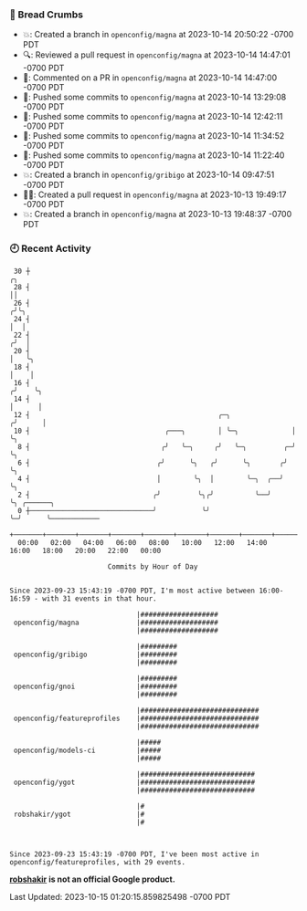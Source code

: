 ### 🍞 Bread Crumbs

 * 💥: Created a branch in `openconfig/magna` at 2023-10-14 20:50:22 -0700 PDT
 * 🔍: Reviewed a pull request in  `openconfig/magna` at 2023-10-14 14:47:01 -0700 PDT
 * 💬: Commented on a PR in  `openconfig/magna` at 2023-10-14 14:47:00 -0700 PDT
 * 🚢: Pushed some commits to `openconfig/magna` at 2023-10-14 13:29:08 -0700 PDT
 * 🚢: Pushed some commits to `openconfig/magna` at 2023-10-14 12:42:11 -0700 PDT
 * 🚢: Pushed some commits to `openconfig/magna` at 2023-10-14 11:34:52 -0700 PDT
 * 🚢: Pushed some commits to `openconfig/magna` at 2023-10-14 11:22:40 -0700 PDT
 * 💥: Created a branch in `openconfig/gribigo` at 2023-10-14 09:47:51 -0700 PDT
 * ✍🏼: Created a pull request in `openconfig/magna` at 2023-10-13 19:49:17 -0700 PDT
 * 💥: Created a branch in `openconfig/magna` at 2023-10-13 19:48:37 -0700 PDT

### 🕘 Recent Activity
```
 30 ┼                                                                    ╭╮
 28 ┤                                                                    ││
 26 ┤                                                                   ╭╯╰╮
 24 ┤                                                                   │  │
 22 ┤                                                                  ╭╯  │
 20 ┤                                                                  │   ╰╮
 18 ┤                                                                  │    │
 16 ┤                                                                 ╭╯    ╰╮
 14 ┤                                                                 │      │
 12 ┤                                              ╭─╮               ╭╯      │
 10 ┤                                 ╭───╮        │ ╰─╮             │       ╰╮
  8 ┤                                ╭╯   ╰─╮     ╭╯   ╰─╮         ╭─╯        ╰╮
  6 ┤                               ╭╯      ╰╮   ╭╯      ╰╮       ╭╯           ╰╮
  4 ┤                               │        ╰╮  │        ╰─╮  ╭──╯             ╰╮
  2 ┤                              ╭╯         ╰╮╭╯          ╰──╯                 ╰╮ ╭──────╮
  0 ┼──────────────────────────────╯           ╰╯                                 ╰─╯      ╰────────────
    +───────+───────+───────+───────+───────+───────+───────+───────+───────+───────+───────+───────+────
  00:00   02:00   04:00   06:00   08:00   10:00   12:00   14:00   16:00   18:00   20:00   22:00   00:00   

						Commits by Hour of Day


Since 2023-09-23 15:43:19 -0700 PDT, I'm most active between 16:00-16:59 - with 31 events in that hour.

```



```
                               |###################
 openconfig/magna              |###################
                               |###################

                               |#########
 openconfig/gribigo            |#########
                               |#########

                               |#########
 openconfig/gnoi               |#########
                               |#########

                               |#############################
 openconfig/featureprofiles    |#############################
                               |#############################

                               |#####
 openconfig/models-ci          |#####
                               |#####

                               |############################
 openconfig/ygot               |############################
                               |############################

                               |#
 robshakir/ygot                |#
                               |#



Since 2023-09-23 15:43:19 -0700 PDT, I've been most active in openconfig/featureprofiles, with 29 events.

```
**[robshakir](mailto:robjs@google.com) is not an official Google product.**  


Last Updated: 2023-10-15 01:20:15.859825498 -0700 PDT
